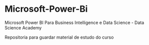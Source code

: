 # Microsoft-Power-Bi
Microsoft Power BI Para Business Intelligence e Data Science - Data Science Academy

Repositoria para guardar material de estudo do curso
